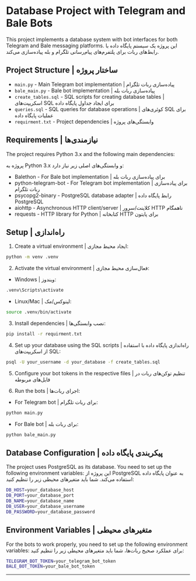 # Database Project with Telegram and Bale Bots

This project implements a database system with bot interfaces for both Telegram and Bale messaging platforms.
این پروژه یک سیستم پایگاه داده با رابط‌های ربات برای پلتفرم‌های پیام‌رسانی تلگرام و بله پیاده‌سازی می‌کند.

## Project Structure | ساختار پروژه

- `main.py` - Main Telegram bot implementation | پیاده‌سازی ربات تلگرام
- `bale_main.py` - Bale bot implementation | پیاده‌سازی ربات بله
- `create_tables.sql` - SQL scripts for creating database tables | اسکریپت‌های SQL برای ایجاد جداول پایگاه داده
- `queries.sql` - SQL queries for database operations | کوئری‌های SQL برای عملیات پایگاه داده
- `requirment.txt` - Project dependencies | وابستگی‌های پروژه

## Requirements | نیازمندی‌ها

The project requires Python 3.x and the following main dependencies:

پروژه به Python 3.x و وابستگی‌های اصلی زیر نیاز دارد:

- Balethon - For Bale bot implementation | برای پیاده‌سازی ربات بله
- python-telegram-bot - For Telegram bot implementation | برای پیاده‌سازی ربات تلگرام
- psycopg2-binary - PostgreSQL database adapter | رابط پایگاه داده PostgreSQL
- aiohttp - Asynchronous HTTP client/server | کلاینت/سرور HTTP ناهمگام
- requests - HTTP library for Python | کتابخانه HTTP برای پایتون

## Setup | راه‌اندازی

1. Create a virtual environment | ایجاد محیط مجازی:
```bash
python -m venv .venv
```

2. Activate the virtual environment | فعال‌سازی محیط مجازی:
- Windows | ویندوز:
```bash
.venv\Scripts\activate
```
- Linux/Mac | لینوکس/مک:
```bash
source .venv/bin/activate
```

3. Install dependencies | نصب وابستگی‌ها:
```bash
pip install -r requirment.txt
```

4. Set up your database using the SQL scripts | راه‌اندازی پایگاه داده با استفاده از اسکریپت‌های SQL:
```bash
psql -U your_username -d your_database -f create_tables.sql
```

5. Configure your bot tokens in the respective files | تنظیم توکن‌های ربات در فایل‌های مربوطه

6. Run the bots | اجرای ربات‌ها:
- For Telegram bot | برای ربات تلگرام:
```bash
python main.py
```
- For Bale bot | برای ربات بله:
```bash
python bale_main.py
```

## Database Configuration | پیکربندی پایگاه داده

The project uses PostgreSQL as its database. You need to set up the following environment variables:
این پروژه از PostgreSQL به عنوان پایگاه داده استفاده می‌کند. شما باید متغیرهای محیطی زیر را تنظیم کنید:

```bash
DB_HOST=your_database_host
DB_PORT=your_database_port
DB_NAME=your_database_name
DB_USER=your_database_username
DB_PASSWORD=your_database_password
```

## Environment Variables | متغیرهای محیطی

For the bots to work properly, you need to set up the following environment variables:
برای عملکرد صحیح ربات‌ها، شما باید متغیرهای محیطی زیر را تنظیم کنید:

```bash
TELEGRAM_BOT_TOKEN=your_telegram_bot_token
BALE_BOT_TOKEN=your_bale_bot_token
```

---
